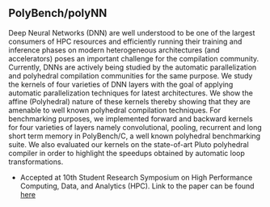## PolyBench/polyNN

Deep Neural Networks (DNN) are well understood to be one of the largest consumers of HPC resources and efficiently running their training and inference phases on modern heterogeneous architectures (and accelerators) poses an important challenge for the compilation community. Currently, DNNs are actively being studied by the
automatic parallelization and polyhedral compilation communities for the same purpose. We study the kernels of four varieties of DNN layers with the goal of applying automatic parallelization techniques for latest architectures. 
We show the affine (Polyhedral) nature of these kernels thereby showing that they are amenable to well known polyhedral compilation techniques. 
For benchmarking purposes, we implemented forward and
backward kernels for four varieties of layers namely convolutional, pooling, recurrent and long short term memory in
PolyBench/C, a well known polyhedral benchmarking suite. We also evaluated our kernels on the state-of-art Pluto polyhedral compiler in order to highlight the speedups obtained by automatic loop transformations.

- Accepted at 10th Student Research Symposium on High Performance Computing, Data, and Analytics (HPC). Link to the paper can be found [here](https://drive.google.com/open?id=1yEi5kYJ8E66EnTPiKz3OCS0kX7NFadPo)
